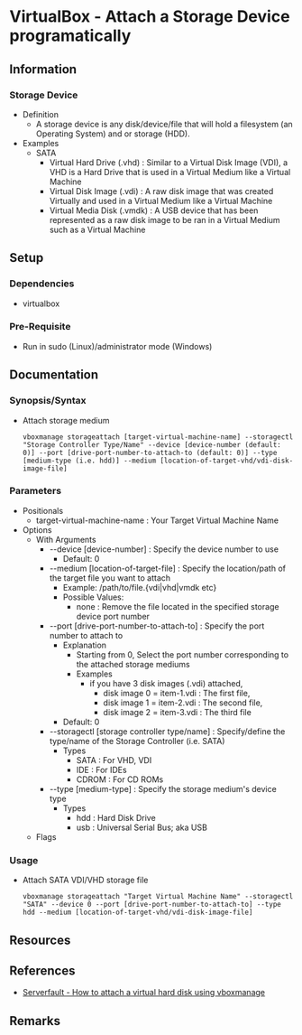 # VirtualBox - Attach a Storage Device programatically

## Information
### Storage Device
- Definition
    + A storage device is any disk/device/file that will hold a filesystem (an Operating System) and or storage (HDD).
- Examples
    - SATA
        + Virtual Hard Drive (.vhd) : Similar to a Virtual Disk Image (VDI), a VHD is a Hard Drive that is used in a Virtual Medium like a Virtual Machine
        + Virtual Disk Image (.vdi) : A raw disk image that was created Virtually and used in a Virtual Medium like a Virtual Machine
        + Virtual Media Disk (.vmdk) : A USB device that has been represented as a raw disk image to be ran in a Virtual Medium such as a Virtual Machine

## Setup
### Dependencies
+ virtualbox
### Pre-Requisite
- Run in sudo (Linux)/administrator mode (Windows)

## Documentation
### Synopsis/Syntax
- Attach storage medium
    ```console
    vboxmanage storageattach [target-virtual-machine-name] --storagectl "Storage Controller Type/Name" --device [device-number (default: 0)] --port [drive-port-number-to-attach-to (default: 0)] --type [medium-type (i.e. hdd)] --medium [location-of-target-vhd/vdi-disk-image-file]
    ```

### Parameters
- Positionals
    + target-virtual-machine-name : Your Target Virtual Machine Name
- Options
    - With Arguments
        - --device [device-number]                     : Specify the device number to use
            + Default: 0
        - --medium [location-of-target-file]           : Specify the location/path of the target file you want to attach
            + Example: /path/to/file.{vdi|vhd|vmdk etc}
            - Possible Values:
                + none : Remove the file located in the specified storage device port number
        - --port [drive-port-number-to-attach-to]      : Specify the port number to attach to
            - Explanation
                + Starting from 0, Select the port number corresponding to the attached storage mediums
                - Examples
                    - if you have 3 disk images (.vdi) attached, 
                         + disk image 0 = item-1.vdi : The first file, 
                         + disk image 1 = item-2.vdi : The second file, 
                         + disk image 2 = item-3.vdi : The third file
            + Default: 0
        - --storagectl [storage controller type/name] : Specify/define the type/name of the Storage Controller (i.e. SATA)
            - Types
                + SATA : For VHD, VDI
                + IDE  : For IDEs
                + CDROM : For CD ROMs
        - --type [medium-type]                        : Specify the storage medium's device type
            - Types
                + hdd : Hard Disk Drive
                + usb : Universal Serial Bus; aka USB
    - Flags

### Usage 
- Attach SATA VDI/VHD storage file
    ```console
    vboxmanage storageattach "Target Virtual Machine Name" --storagectl "SATA" --device 0 --port [drive-port-number-to-attach-to] --type hdd --medium [location-of-target-vhd/vdi-disk-image-file]
    ```

## Resources

## References
+ [Serverfault - How to attach a virtual hard disk using vboxmanage](https://serverfault.com/questions/171665/how-to-attach-a-virtual-hard-disk-using-vboxmanage)

## Remarks